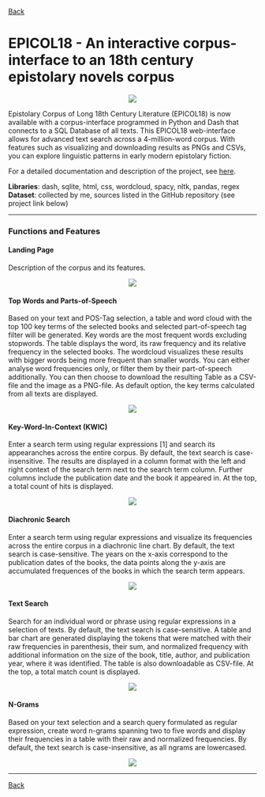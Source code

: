 [Back](https://ycvogt.github.io/my_portfolio/)

# EPICOL18 - An interactive corpus-interface to an 18th century epistolary novels corpus

<p align="center" width="100%">
    <img src="epicol18/epicol18.png">
</p>

Epistolary Corpus of Long 18th Century Literature (EPICOL18) is now available with a corpus-interface programmed in Python and Dash that connects to a SQL Database of all texts. This EPICOL18 web-interface allows for advanced text search across a 4-million-word corpus. With features such as visualizing and downloading results as PNGs and CSVs, you can explore linguistic patterns in early modern epistolary fiction.

For a detailed documentation and description of the project, see [here](https://github.com/ycvogt/epicol18).

**Libraries**: dash, sqlite, html, css, wordcloud, spacy, nltk, pandas, regex <br/>
**Dataset**: collected by me, sources listed in the GitHub repository (see project link below)

---

### Functions and Features 

#### Landing Page

Description of the corpus and its features. 

<p align="center" width="100%">
    <img src="epicol18/Screenshot 2025-03-04 at 20-20-31 Dash.png">
</p>

#### Top Words and Parts-of-Speech

Based on your text and POS-Tag selection, a table and word cloud with the top 100 key terms of the selected books and selected part-of-speech tag filter will be generated. Key words are the most frequent words excluding stopwords. The table displays the word, its raw frequency and its relative frequency in the selected books. The wordcloud visualizes these results with bigger words being more frequent than smaller words. You can either analyse word frequencies only, or filter them by their part-of-speech additionally. You can then choose to download the resulting Table as a CSV-file and the image as a PNG-file. As default option, the key terms calculated from all texts are displayed.

<p align="center" width="100%">
    <img src="epicol18/Screenshot 2025-03-04 at 20-20-51 Dash.png">
</p>

#### Key-Word-In-Context (KWIC)

Enter a search term using regular expressions [1] and search its appearanches across the entire corpus. By default, the text search is case-insensitive. The results are displayed in a column format with the left and right context of the search term next to the search term column. Further columns include the publication date and the book it appeared in. At the top, a total count of hits is displayed.

<p align="center" width="100%">
    <img src="epicol18/Screenshot 2025-03-05 at 17-05-48 Dash.png">
</p>

#### Diachronic Search

Enter a search term using regular expressions and visualize its frequencies across the entire corpus in a diachronic line chart. By default, the text search is case-sensitive. The years on the x-axis correspond to the publication dates of the books, the data points along the y-axis are accumulated frequences of the books in which the search term appears.

<p align="center" width="100%">
    <img src="epicol18/Screenshot 2025-03-04 at 20-21-03 Dash.png">
</p>

#### Text Search

Search for an individual word or phrase using regular expressions in a selection of texts. By default, the text search is case-sensitive. A table and bar chart are generated displaying the tokens that were matched with their raw frequencies in parenthesis, their sum, and normalized frequency with additional information on the size of the book, title, author, and publication year, where it was identified. The table is also downloadable as CSV-file. At the top, a total match count is displayed.

<p align="center" width="100%">
    <img src="epicol18/Screenshot 2025-03-04 at 20-21-14 Dash.png">
</p>

#### N-Grams

Based on your text selection and a search query formulated as regular expression, create word n-grams spanning two to five words and display their frequencies in a table with their raw and normalized frequencies. By default, the text search is case-insensitive, as all ngrams are lowercased.

<p align="center" width="100%">
    <img src="epicol18/Screenshot 2025-03-04 at 20-21-36 Dash.png">
</p>



---


[Back](https://ycvogt.github.io/my_portfolio/)
